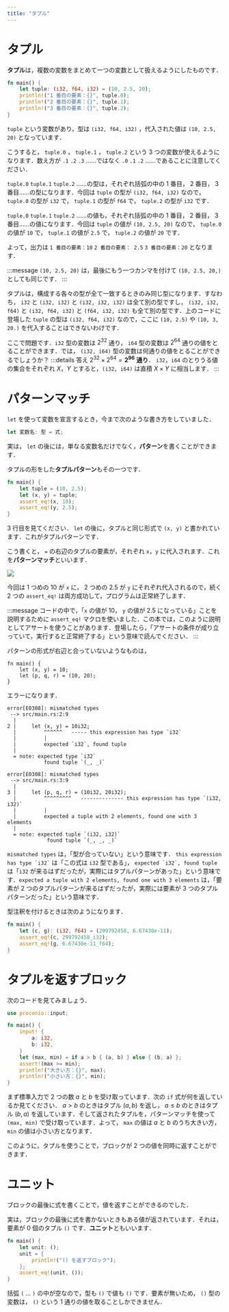 ```yaml
---
title: "タプル"
---
```

# タプル
**タプル**は，複数の変数をまとめて一つの変数として扱えるようにしたものです．
```rust
fn main() {
    let tuple: (i32, f64, i32) = (10, 2.5, 20);
    println!("1 番目の要素：{}", tuple.0);
    println!("2 番目の要素：{}", tuple.1);
    println!("3 番目の要素：{}", tuple.2);
}
```
`tuple` という変数があり，型は `(i32, f64, i32)` ，代入された値は `(10, 2.5, 20)` となっています．

こうすると， `tuple.0` ， `tuple.1` ， `tuple.2` という 3 つの変数が使えるようになります．数え方が `.1` `.2` `.3` ……ではなく `.0` `.1` `.2` ……であることに注意してください．

`tuple.0` `tuple.1` `tuple.2` ……の型は，それぞれ括弧の中の 1 番目， 2 番目， 3 番目……の型になります．今回は `tuple` の型が `(i32, f64, i32)` なので， `tuple.0` の型が `i32` で， `tuple.1` の型が `f64` で， `tuple.2` の型が `i32` です．

`tuple.0` `tuple.1` `tuple.2` ……の値も，それぞれ括弧の中の 1 番目， 2 番目， 3 番目……の値になります．今回は `tuple` の値が `(10, 2.5, 20)` なので， `tuple.0` の値が `10` で， `tuple.1` の値が `2.5` で， `tuple.2` の値が `20` です．

よって，出力は `1 番目の要素：10` `2 番目の要素： 2.5` `3 番目の要素：20` となります．

:::message
`(10, 2.5, 20)` は，最後にもう一つカンマを付けて `(10, 2.5, 20,)` としても同じです．
:::

タプルは，構成する各々の型が全て一致するときのみ同じ型になります．すなわち， `i32` と `(i32, i32)` と `(i32, i32, i32)` は全て別の型ですし， `(i32, i32, f64)` と `(i32, f64, i32)` と `(f64, i32, i32)` も全て別の型です．上のコードに登場した `tuple` の型は `(i32, f64, i32)` なので，ここに `(10, 2.5)` や `(10, 3, 20.)` を代入することはできないわけです．

ここで問題です．`i32` 型の変数は $2^{32}$ 通り， `i64` 型の変数は $2^{64}$ 通りの値をとることができます．では， `(i32, i64)` 型の変数は何通りの値をとることができるでしょうか？
:::details 答え
$2^{32} \times 2^{64} = \bm{2^{96}}$ **通り**．
`i32`，`i64` のとりうる値の集合をそれぞれ $X$，$Y$ とすると，`(i32, i64)` は直積 $X \times Y$ に相当します．
:::
# パターンマッチ
`let` を使って変数を宣言するとき，今まで次のような書き方をしていました．
```rust
let 変数名: 型 = 式;
```
実は， `let` の後には，単なる変数名だけでなく，**パターン**を書くことができます．

タプルの形をした**タプルパターン**もその一つです．
```rust
fn main() {
    let tuple = (10, 2.5);
    let (x, y) = tuple;
    assert_eq!(x, 10);
    assert_eq!(y, 2.5);
}
```
3 行目を見てください． `let` の後に，タプルと同じ形式で `(x, y)` と書かれています．これがタプルパターンです．

こう書くと， `=` の右辺のタプルの要素が，それぞれ `x`，`y` に代入されます．これを**パターンマッチ**といいます．

![](https://storage.googleapis.com/zenn-user-upload/t8q8am5x7i9nnyjr49fpudamm9ei)

今回は 1 つめの 10 が `x` に， 2 つめの 2.5 が `y` にそれぞれ代入されるので，続く 2 つの `assert_eq!` は両方成功して，プログラムは正常終了します．

:::message
コードの中で，「`x` の値が 10， `y` の値が 2.5 になっている」ことを説明するために `assert_eq!` マクロを使いました．この本では，このように説明としてアサートを使うことがあります．登場したら，「アサートの条件が成り立っていて，実行すると正常終了する」という意味で読んでください．
:::

パターンの形式が右辺と合っていないようなものは，
```rust:コンパイルエラー
fn main() {
    let (x, y) = 10;
    let (p, q, r) = (10, 20);
}
```
エラーになります．
```
error[E0308]: mismatched types
 --> src/main.rs:2:9
  |
2 |     let (x, y) = 10i32;
  |         ^^^^^^   ----- this expression has type `i32`
  |         |
  |         expected `i32`, found tuple
  |
  = note: expected type `i32`
            found tuple `(_, _)`

error[E0308]: mismatched types
 --> src/main.rs:3:9
  |
3 |     let (p, q, r) = (10i32, 20i32);
  |         ^^^^^^^^^   -------------- this expression has type `(i32, i32)`
  |         |
  |         expected a tuple with 2 elements, found one with 3 elements
  |
  = note: expected tuple `(i32, i32)`
             found tuple `(_, _, _)`
```
`mismatched types` は，「型が合っていない」という意味です． `` this expression has type `i32` `` は「この式は `i32` 型である」， ``expected `i32`, found tuple`` は「`i32` が来るはずだったが，実際にはタプルパターンがあった」という意味です．`expected a tuple with 2 elements, found one with 3 elements` は，「要素が 2 つのタプルパターンが来るはずだったが，実際には要素が 3 つのタプルパターンだった」という意味です．

型注釈を付けるときは次のようになります．
```rust
fn main() {
    let (c, g): (i32, f64) = (299792458, 6.67430e-11);
    assert_eq!(c, 299792458_i32);
    assert_eq!(g, 6.67430e-11_f64);
}
```

# タプルを返すブロック
次のコードを見てみましょう．
```rust
use proconio::input;

fn main() {
    input! {
        a: i32,
        b: i32,
    }
    let (max, min) = if a > b { (a, b) } else { (b, a) };
    assert!(max >= min);
    println!("大きい方：{}", max);
    println!("小さい方：{}", min);
}
```
まず標準入力で 2 つの数 $a$ と $b$ を受け取っています．次の `if` 式が何を返しているか見てください． $a > b$ のときはタプル $(a, b)$ を返し， $a \leq b$ のときはタプル $(b, a)$ を返しています．そして返されたタプルを，パターンマッチを使って `(max, min)` で受け取っています．よって， `max` の値は $a$ と $b$ のうち大きい方， `min` の値は小さい方となります．

このように，タプルを使うことで，ブロックが 2 つの値を同時に返すことができます．
# ユニット
ブロックの最後に式を書くことで，値を返すことができるのでした．

実は，ブロックの最後に式を書かないときもある値が返されています．それは，要素が 0 個のタプル `()` です．**ユニット**ともいいます．

```rust
fn main() {
    let unit: ();
    unit = {
        println!("() を返すブロック");
    };
    assert_eq!(unit, ());
}
```

括弧 `(` … `)` の中が空なので，型も `()` で値も `()` です．要素が無いため， `()` 型の変数は， `()` という 1 通りの値を取ることしかできません．
